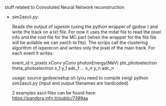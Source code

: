 stuff related to Convoluted Neural Network reconstruction


- sim2ascii.py:

  Reads the output of ixpesim (using the python wrapper of gpdsw ) and write the track on a txt file.
  For now it uses the mdat file to read the pixel info and the root file for the MC part (when the wrapper for the fits file will be avilable  we can swich to fits).
  The scrips call the clustering algorithm of ixperecon and writes only the pixel of the main track.
  For each event it writes:

  event_id n_pixels xConv yConv photonEnergy(MeV) phi_photoelectron  theta_photoelectron
  x_1 y_1  adc_1
  ...
  x_n y_n adc_n

  usage:
  source gpdsw/setup.sh  (you need to compile swig)
  python   sim2ascii.py  (input and output filenames are hardcoded)


  2 examples ascii files can be found here:
  https://pandora.infn.it/public/7399aa



